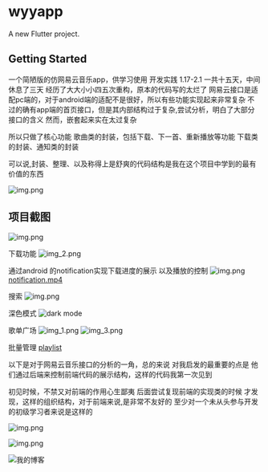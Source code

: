 # wyyapp

A new Flutter project.

## Getting Started

一个简陋版的仿网易云音乐app，供学习使用
开发实践
1.17-2.1 一共十五天，中间休息了三天
经历了大大小小四五次重构，原本的代码写的太烂了
网易云接口是适配pc端的，对于android端的适配不是很好，所以有些功能实现起来非常复杂
不过的确有app端的首页接口，但是其内部结构过于复杂,尝试分析，明白了大部分接口的含义
然而，嵌套起来实在太过复杂

所以只做了核心功能
歌曲类的封装，包括下载、下一首、重新播放等功能
下载类的封装、通知类的封装

可以说,封装、整理、以及称得上是舒爽的代码结构是我在这个项目中学到的最有价值的东西

![img.png](source/analyze.png)

## 项目截图
![img.png](source/in.jpg)

下载功能
![img_2.png](img_2.png)

通过android 的notification实现下载进度的展示 以及播放的控制
![img.png](source/notifi.jpg)
[notification.mp4](source/notificationAmusiclist.mp4)

搜索
![img.png](source/search.png)

深色模式
![dark mode](source/dark.jpg)

歌单广场
![img_1.png](img_1.png)
![img_3.png](img_3.png)

批量管理
[playlist](source/addtoplaylist.mp4)

以下是对于网易云音乐接口的分析的一角，总的来说
对我启发的最重要的点是
他们通过后端来控制前端代码的展示结构，这样的代码我第一次见到

初见时候，不禁又对前端的作用心生鄙夷
后面尝试复现前端的实现类的时候
才发现，这样的组织结构，对于前端来说,是非常不友好的
至少对一个未从头参与开发的初级学习者来说是这样的

![img.png](source/img.png)

![img.png](source/img23.png)

![我的博客](https://www.holdme.fun/)